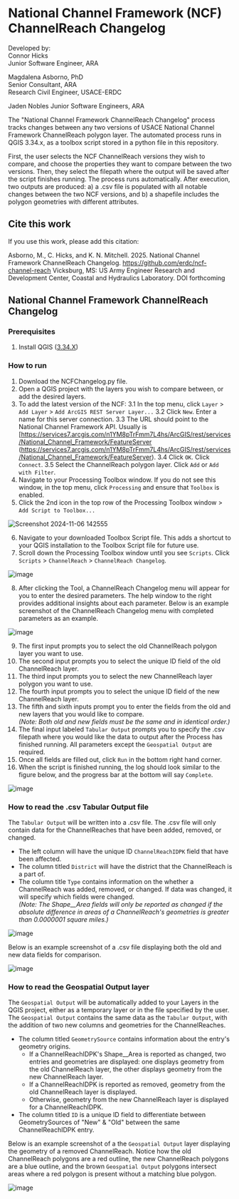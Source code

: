 # National Channel Framework (NCF) ChannelReach Changelog

Developed by:  
Connor Hicks  
Junior Software Engineer, ARA

Magdalena Asborno, PhD  
Senior Consultant, ARA  
Research Civil Engineer, USACE-ERDC

Jaden Nobles 
Junior Software Engineers, ARA

The "National Channel Framework ChannelReach Changelog" process tracks changes between any two versions of USACE National Channel Framework ChannelReach polygon layer. The automated process runs in QGIS 3.34.x, as a toolbox script stored in a python file in this repository.  

First, the user selects the NCF ChannelReach versions they wish to compare, and choose the properties they want to compare between the two versions. Then, they select the filepath where the output will be saved after the script finishes running. The process runs automatically. After execution, two outputs are produced: a) a .csv file is populated with all notable changes between the two NCF versions, and b) a shapefile includes the polygon geometries with different attributes. 

## Cite this work

If you use this work, please add this citation:

Asborno, M., C. Hicks, and K. N. Mitchell. 2025. National Channel Framework ChannelReach Changelog. https://github.com/erdc/ncf-channel-reach Vicksburg, MS: US Army Engineer Research and Development Center, Coastal and Hydraulics Laboratory. DOI forthcoming

## National Channel Framework ChannelReach Changelog

### Prerequisites

1. Install QGIS ([3.34.X](https://ftp.osuosl.org/pub/osgeo/download/qgis/windows/QGIS-OSGeo4W-3.34.15-1.msi))

### How to run

1. Download the NCFChangelog.py file.
2. Open a QGIS project with the layers you wish to compare between, or add the desired layers.
3. To add the latest version of the NCF:
   3.1 In the top menu, click `Layer` > `Add Layer` > `Add ArcGIS REST Server Layer...`
   3.2 Click `New`. Enter a name for this server connection.
   3.3 The URL should point to the National Channel Framework API. Usually is [https://services7.arcgis.com/n1YM8pTrFmm7L4hs/ArcGIS/rest/services/National_Channel_Framework/FeatureServer (https://services7.arcgis.com/n1YM8pTrFmm7L4hs/ArcGIS/rest/services/National_Channel_Framework/FeatureServer).
   3.4 Click `OK`. Click `Connect`.
   3.5  Select the ChannelReach polygon layer. Click `Add` or `Add with Filter`.
4. Navigate to your Processing Toolbox window. If you do not see this window, in the top menu, click `Processing` and ensure that `Toolbox` is enabled.
5. Click the 2nd icon in the top row of the Processing Toolbox window > `Add Script to Toolbox...`

![Screenshot 2024-11-06 142555](https://github.com/user-attachments/assets/e22fd81c-5442-4181-a781-51129e7f53d2)

6. Navigate to your downloaded Toolbox Script file. This adds a shortcut to your QGIS installation to the Toolbox Script file for future use.
7. Scroll down the Processing Toolbox window until you see `Scripts`. Click `Scripts` > `ChannelReach` > `ChannelReach Changelog`.

![image](https://github.com/user-attachments/assets/bba900c6-d05d-429e-bc5c-e4a1afbd5ab4)

8. After clicking the Tool, a ChannelReach Changelog menu will appear for you to enter the desired parameters. The help window to the right provides additional insights about each parameter. Below is an example screenshot of the ChannelReach Changelog menu with completed parameters as an example.

![image](https://github.com/user-attachments/assets/c31e874b-828e-4022-9926-c88ae4208ebb)

9. The first input prompts you to select the old ChannelReach polygon layer you want to use.
10. The second input prompts you to select the unique ID field of the old ChannelReach layer.
11. The third input prompts you to select the new ChannelReach layer polygon you want to use.
12. The fourth input prompts you to select the unique ID field of the new ChannelReach layer.
13. The fifth and sixth inputs prompt you to enter the fields from the old and new layers that you would like to compare.  
    _(Note: Both old and new fields must be the same and in identical order.)_
14. The final input labeled `Tabular Output` prompts you to specify the .csv filepath where you would like the data to output after the Process has finished running. All parameters except the `Geospatial Output` are required.
15. Once all fields are filled out, click `Run` in the bottom right hand corner.
16. When the script is finished running, the log should look similar to the figure below, and the progress bar at the bottom will say `Complete`.

![image](https://github.com/user-attachments/assets/e8fddd7a-be9c-49d6-98cb-58d5a88e1ba6)

### How to read the .csv Tabular Output file

The `Tabular Output` will be written into a .csv file. The .csv file will only contain data for the ChannelReaches that have been added, removed, or changed.

- The left column will have the unique ID `ChannelReachIDPK` field that have been affected.
- The column titled `District` will have the district that the ChannelReach is a part of.
- The column title `Type` contains information on the whether a ChannelReach was added, removed, or changed. If data was changed, it will specify which fields were changed.  
  _(Note: The Shape\_\_Area fields will only be reported as changed if the absolute difference in areas of a ChannelReach's geometries is greater than 0.0000001 square miles.)_

![image](https://github.com/user-attachments/assets/ec5cb259-da1a-4a16-bcf3-805509214494)

Below is an example screenshot of a .csv file displaying both the old and new data fields for comparison.

![image](https://github.com/user-attachments/assets/e517acb0-7323-4d9f-84bd-bc9b1dca1b2f)

### How to read the Geospatial Output layer

The `Geospatial Output` will be automatically added to your Layers in the QGIS project, either as a temporary layer or in the file specified by the user. The `Geospatial Output` contains the same data as the `Tabular Output`, with the addition of two new columns and geometries for the ChannelReaches.

- The column titled `GeometrySource` contains information about the entry's geometry origins.
  - If a ChannelReachIDPK's Shape\_\_Area is reported as changed, two entries and geometries are displayed: one displays geometry from the old ChannelReach layer, the other displays geometry from the new ChannelReach layer.
  - If a ChannelReachIDPK is reported as removed, geometry from the old ChannelReach layer is displayed.
  - Otherwise, geometry from the new ChannelReach layer is displayed for a ChannelReachIDPK.
- The column titled `ID` is a unique ID field to differentiate between GeometrySources of "New" & "Old" between the same ChannelReachIDPK entry.

Below is an example screenshot of a the `Geospatial Output` layer displaying the geometry of a removed ChannelReach. Notice how the old ChannelReach polygons are a red outline, the new ChannelReach polygons are a blue outline, and the brown `Geospatial Output` polygons intersect areas where a red polygon is present without a matching blue polygon.

![image](https://github.com/user-attachments/assets/0fbfbd06-386f-47f3-a2bd-493ef3ef6d93)
